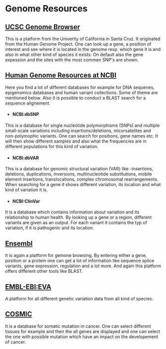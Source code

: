 # Genome Resources

## [UCSC Genome Browser](http://genome.ucsc.edu/index.html)
This is a platform from the Univerity of California in Santa Cruz. It originated from the Human Genome Project. One can look up a gene, a position of interest and see where it is located in the genome resp. which gene it is and also in what other kind of species it exists. On default also the gene expession and the sites with the most commen SNP's are shown.

## [Human Genome Resources at NCBI](https://www.ncbi.nlm.nih.gov/projects/genome/guide/human/)
Here you find a lot of different databases for example for DNA sequenes, epigenomics databases and human variant collections. Some of theme are mentioned below. Also it is possible to conduct a BLAST search for a sequence alignement.
* #### NCBI:dbSNP
This is a database for single nucleotide polymorphisms (SNPs) and multiple small-scale variations including insertions/deletions, micorsatelites and non-polymophic variants. One can search for positions, gene names etc. It will then show different samples and also what the frequencies are in different populations for this kind of variation.
* #### NCBI:dbVAR
This is a database for genomic structural variation (VAR) like -insertions, deletions, duplications, inversions, multinucleotide substitutions, mobile element insertions, translocations, complex chromosomal rearrangements. When searching for a gene it shows different variation, its location and what kind of variation it is. 
* #### NCBI:ClinVar
It is a database which contains information about variation and its relationship to human health. By looking up a gene or a region, different variants are given as an output. For each variant it contains the typ of variation, if it is pathogenic and its location.

## [Ensembl](https://www.ensembl.org/index.html)
It is again a platform for gemone browsing. By entering either a gene, position or a protein one can get a lot of information like sequence splice variants, gene expression, regulation and a lot more. And again this platform offers different other tools like BLAST. 

## [EMBL-EBI:EVA](https://www.ebi.ac.uk/eva/)
A platform for all different genetic variation data from all kind of species.

## [COSMIC](https://cancer.sanger.ac.uk/cosmic)
It is a database for somatic mutation in cancer. One can select different tissues for example and then the all genes are displayed and one can select the one with possible mutation which have an impact on the developement of cancer.
